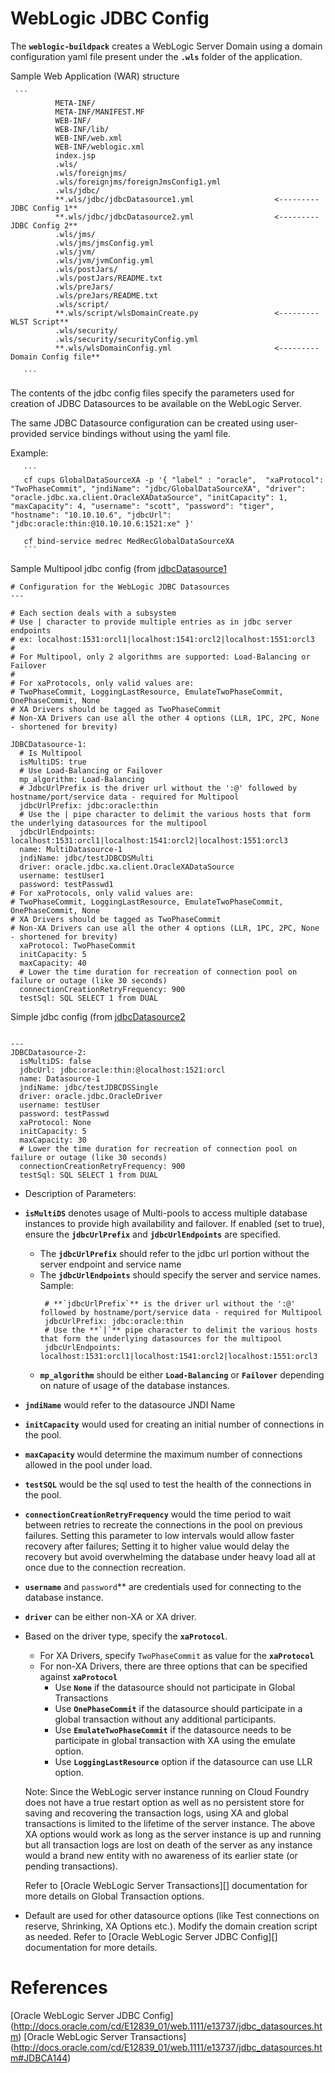 # WebLogic JDBC Config

The **`weblogic-buildpack`** creates a WebLogic Server Domain using a domain configuration yaml file present under the **`.wls`** folder of the application.

Sample Web Application (WAR) structure

     ```
              META-INF/
              META-INF/MANIFEST.MF
              WEB-INF/
              WEB-INF/lib/
              WEB-INF/web.xml
              WEB-INF/weblogic.xml
              index.jsp
              .wls/
              .wls/foreignjms/
              .wls/foreignjms/foreignJmsConfig1.yml
              .wls/jdbc/
              **.wls/jdbc/jdbcDatasource1.yml                  <--------- JDBC Config 1**
              **.wls/jdbc/jdbcDatasource2.yml                  <--------- JDBC Config 2**
              .wls/jms/
              .wls/jms/jmsConfig.yml
              .wls/jvm/
              .wls/jvm/jvmConfig.yml
              .wls/postJars/
              .wls/postJars/README.txt
              .wls/preJars/
              .wls/preJars/README.txt
              .wls/script/
              **.wls/script/wlsDomainCreate.py                 <--------- WLST Script**
              .wls/security/
              .wls/security/securityConfig.yml
              **.wls/wlsDomainConfig.yml                       <--------- Domain Config file**

       ```

The contents of the jdbc config files specify the parameters used for creation of JDBC Datasources to be available on the WebLogic Server.

The same JDBC Datasource configuration can be created using user-provided service bindings without using the yaml file.

Example:

       ```
       cf cups GlobalDataSourceXA -p '{ "label" : "oracle",  "xaProtocol": "TwoPhaseCommit", "jndiName": "jdbc/GlobalDataSourceXA", "driver": "oracle.jdbc.xa.client.OracleXADataSource", "initCapacity": 1, "maxCapacity": 4, "username": "scott", "password": "tiger", "hostname": "10.10.10.6", "jdbcUrl": "jdbc:oracle:thin:@10.10.10.6:1521:xe" }'

       cf bind-service medrec MedRecGlobalDataSourceXA
       ```


Sample Multipool jdbc config (from [jdbcDatasource1](resources/wls/jdbc/jdbcDatasource1.yml)

```
# Configuration for the WebLogic JDBC Datasources
---

# Each section deals with a subsystem
# Use | character to provide multiple entries as in jdbc server endpoints
# ex: localhost:1531:orcl1|localhost:1541:orcl2|localhost:1551:orcl3
#
# For Multipool, only 2 algorithms are supported: Load-Balancing or Failover
#
# For xaProtocols, only valid values are:
# TwoPhaseCommit, LoggingLastResource, EmulateTwoPhaseCommit, OnePhaseCommit, None
# XA Drivers should be tagged as TwoPhaseCommit
# Non-XA Drivers can use all the other 4 options (LLR, 1PC, 2PC, None - shortened for brevity)

JDBCDatasource-1:
  # Is Multipool
  isMultiDS: true
  # Use Load-Balancing or Failover
  mp_algorithm: Load-Balancing
  # JdbcUrlPrefix is the driver url without the ':@' followed by hostname/port/service data - required for Multipool
  jdbcUrlPrefix: jdbc:oracle:thin
  # Use the | pipe character to delimit the various hosts that form the underlying datasources for the multipool
  jdbcUrlEndpoints: localhost:1531:orcl1|localhost:1541:orcl2|localhost:1551:orcl3
  name: MultiDatasource-1
  jndiName: jdbc/testJDBCDSMulti
  driver: oracle.jdbc.xa.client.OracleXADataSource
  username: testUser1
  password: testPasswd1
# For xaProtocols, only valid values are:
# TwoPhaseCommit, LoggingLastResource, EmulateTwoPhaseCommit, OnePhaseCommit, None
# XA Drivers should be tagged as TwoPhaseCommit
# Non-XA Drivers can use all the other 4 options (LLR, 1PC, 2PC, None - shortened for brevity)
  xaProtocol: TwoPhaseCommit
  initCapacity: 5
  maxCapacity: 40
  # Lower the time duration for recreation of connection pool on failure or outage (like 30 seconds)
  connectionCreationRetryFrequency: 900
  testSql: SQL SELECT 1 from DUAL

```

Simple jdbc config (from [jdbcDatasource2](resources/wls/jdbc/jdbcDatasource2.yml)

```

---
JDBCDatasource-2:
  isMultiDS: false
  jdbcUrl: jdbc:oracle:thin:@localhost:1521:orcl
  name: Datasource-1
  jndiName: jdbc/testJDBCDSSingle
  driver: oracle.jdbc.OracleDriver
  username: testUser
  password: testPasswd
  xaProtocol: None
  initCapacity: 5
  maxCapacity: 30
  # Lower the time duration for recreation of connection pool on failure or outage (like 30 seconds)
  connectionCreationRetryFrequency: 900
  testSql: SQL SELECT 1 from DUAL

```
* Description of Parameters:

 * **`isMultiDS`** denotes usage of Multi-pools to access multiple database instances to provide high availability and failover.
 If enabled (set to true), ensure the **`jdbcUrlPrefix`** and **`jdbcUrlEndpoints`** are specified.

   * The **`jdbcUrlPrefix`** should refer to the jdbc url portion without the server endpoint and service name
   * The **`jdbcUrlEndpoints`** should specify the server and service names.
     Sample:
     ```
      # **`jdbcUrlPrefix`** is the driver url without the ':@' followed by hostname/port/service data - required for Multipool
      jdbcUrlPrefix: jdbc:oracle:thin
      # Use the **`|`** pipe character to delimit the various hosts that form the underlying datasources for the multipool
      jdbcUrlEndpoints: localhost:1531:orcl1|localhost:1541:orcl2|localhost:1551:orcl3
      ```
   * **`mp_algorithm`** should be either **`Load-Balancing`** or **`Failover`** depending on nature of usage of the database instances.

 * **`jndiName`** would refer to the datasource JNDI Name

 * **`initCapacity`** would used for creating an initial number of connections in the pool.

 * **`maxCapacity`** would determine the maximum number of connections allowed in the pool under load.

 * **`testSQL`** would be the sql used to test the health of the connections in the pool.

 * **`connectionCreationRetryFrequency`** would the time period to wait between retries to recreate the connections in the pool on previous failures.
   Setting this parameter to low intervals would allow faster recovery after failures; Setting it to higher value would delay the recovery but avoid overwhelming the database under heavy load all at once due to the connection recreation.

 * **`username`** and `password`** are credentials used for connecting to the database instance.

 * **`driver`** can be either non-XA or XA driver.

 * Based on the driver type, specify the **`xaProtocol`**.
   * For XA Drivers, specify `TwoPhaseCommit` as value for the **`xaProtocol`**
   * For non-XA Drivers, there are three options that can be specified against **`xaProtocol`**
     * Use **`None`** if the datasource should not participate in Global Transactions
     * Use **`OnePhaseCommit`** if the datasource should participate in a global transaction without any additional participants.
     * Use **`EmulateTwoPhaseCommit`** if the datasource needs to be participate in global transaction with XA using the emulate option.
     * Use **`LoggingLastResource`** option if the datasource can use LLR option.

   Note: Since the WebLogic server instance running on Cloud Foundry does not have a true restart option as well as no persistent store for saving and recovering the transaction logs, using XA and global transactions is limited to the lifetime of the server instance.
   The above XA options would work as long as the server instance is up and running but all transaction logs are lost on death of the server as any instance would a brand new entity with no awareness of its earlier state (or pending transactions).

   Refer to [Oracle WebLogic Server Transactions][] documentation for more details on Global Transaction options.

 * Default are used for other datasource options (like Test connections on reserve, Shrinking, XA Options etc.).
   Modify the domain creation script as needed. Refer to [Oracle WebLogic Server JDBC Config][] documentation for more details.

# References

[Oracle WebLogic Server JDBC Config] (http://docs.oracle.com/cd/E12839_01/web.1111/e13737/jdbc_datasources.htm)
[Oracle WebLogic Server Transactions] (http://docs.oracle.com/cd/E12839_01/web.1111/e13737/jdbc_datasources.htm#JDBCA144)